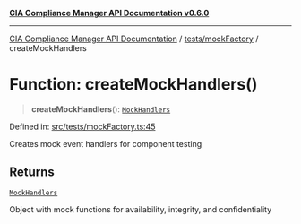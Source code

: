 [**CIA Compliance Manager API Documentation v0.6.0**](../../../README.md)

***

[CIA Compliance Manager API Documentation](../../../modules.md) / [tests/mockFactory](../README.md) / createMockHandlers

# Function: createMockHandlers()

> **createMockHandlers**(): [`MockHandlers`](../../../types/testTypes/interfaces/MockHandlers.md)

Defined in: [src/tests/mockFactory.ts:45](https://github.com/Hack23/cia-compliance-manager/blob/ca083b463223765b22422b66b3a43930241849bd/src/tests/mockFactory.ts#L45)

Creates mock event handlers for component testing

## Returns

[`MockHandlers`](../../../types/testTypes/interfaces/MockHandlers.md)

Object with mock functions for availability, integrity, and confidentiality
